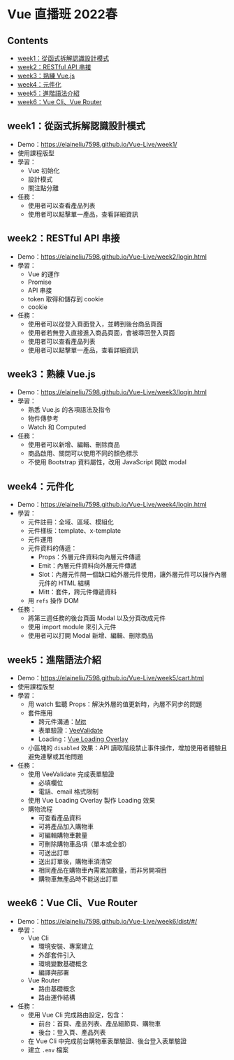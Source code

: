 # Vue 直播班 2022春

## Contents
- [week1：從函式拆解認識設計模式](#week1從函式拆解認識設計模式)
- [week2：RESTful API 串接](#week2restful-api-串接)
- [week3：熟練 Vue.js](#week3熟練-vuejs)
- [week4：元件化](#week4元件化)
- [week5：進階語法介紹](#week5進階語法介紹)
- [week6：Vue Cli、Vue Router](#week6vue-clivue-router)

## week1：從函式拆解認識設計模式
* Demo：https://elaineliu7598.github.io/Vue-Live/week1/
* 使用課程版型
* 學習：
    * Vue 初始化
    * 設計模式
    * 關注點分離
* 任務：
    * 使用者可以查看產品列表
    * 使用者可以點擊單一產品，查看詳細資訊

## week2：RESTful API 串接
* Demo：https://elaineliu7598.github.io/Vue-Live/week2/login.html
* 學習：
    * Vue 的運作
    * Promise
    * API 串接
    * token 取得和儲存到 cookie
    * cookie  
* 任務：
    * 使用者可以從登入頁面登入，並轉到後台商品頁面
    * 使用者若無登入直接進入商品頁面，會被導回登入頁面
    * 使用者可以查看產品列表
    * 使用者可以點擊單一產品，查看詳細資訊

## week3：熟練 Vue.js
* Demo：https://elaineliu7598.github.io/Vue-Live/week3/login.html
* 學習：
    * 熟悉 Vue.js 的各項語法及指令
    * 物件傳參考
    * Watch 和 Computed
* 任務：
    * 使用者可以新增、編輯、刪除商品
    * 商品啟用、關閉可以使用不同的顏色標示
    * 不使用 Bootstrap 資料屬性，改用 JavaScript 開啟 modal

## week4：元件化
* Demo：https://elaineliu7598.github.io/Vue-Live/week4/login.html
* 學習：
  * 元件註冊：全域、區域、模組化
  * 元件樣板：template、x-template
  * 元件運用
  * 元件資料的傳遞：
    * Props：外層元件資料向內層元件傳遞
    * Emit：內層元件資料向外層元件傳遞
    * Slot：內層元件開一個缺口給外層元件使用，讓外層元件可以操作內層元件的 HTML 結構
    * Mitt：套件，跨元件傳遞資料
  * 用 `refs` 操作 DOM
* 任務：
  * 將第三週任務的後台頁面 Modal 以及分頁改成元件 
  * 使用 import module 來引入元件
  * 使用者可以打開 Modal 新增、編輯、刪除商品

## week5：進階語法介紹
* Demo：https://elaineliu7598.github.io/Vue-Live/week5/cart.html
* 使用課程版型
* 學習：
  * 用 watch 監聽 Props：解決外層的值更新時，內層不同步的問題
  * 套件應用
    * 跨元件溝通：[Mitt](https://github.com/developit/mitt)
    * 表單驗證：[VeeValidate](https://vee-validate.logaretm.com/v4/)
    * Loading：[Vue Loading Overlay](https://www.npmjs.com/package/vue-loading-overlay)
  * 小區塊的 `disabled` 效果：API 讀取階段禁止事件操作，增加使用者體驗且避免連擊或其他問題
* 任務：
  * 使用 VeeValidate 完成表單驗證
    * 必填欄位
    * 電話、email 格式限制
  * 使用 Vue Loading Overlay 製作 Loading 效果
  * 購物流程
    * 可查看產品資料
    * 可將產品加入購物車
    * 可編輯購物車數量
    * 可刪除購物車品項（單本或全部）
    * 可送出訂單
    * 送出訂單後，購物車須清空
    * 相同產品在購物車內需累加數量，而非另開項目
    * 購物車無產品時不能送出訂單

## week6：Vue Cli、Vue Router
* Demo：https://elaineliu7598.github.io/Vue-Live/week6/dist/#/
* 學習：
  * Vue Cli
    * 環境安裝、專案建立
    * 外部套件引入
    * 環境變數基礎概念
    * 編譯與部署
  * Vue Router
    * 路由基礎概念
    * 路由運作結構
* 任務：
  * 使用 Vue Cli 完成路由設定，包含：
    * 前台：首頁、產品列表、產品細節頁、購物車
    * 後台：登入頁、產品列表
  * 在 Vue Cli 中完成前台購物車表單驗證、後台登入表單驗證
  * 建立 `.env` 檔案